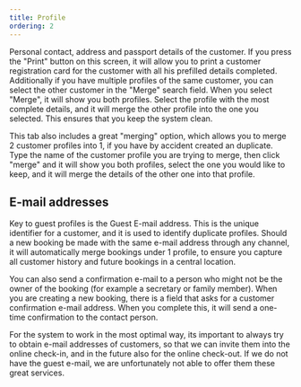 ```yaml
---
title: Profile
ordering: 2
---
```


Personal contact, address and passport details of the customer. If you press the "Print" button on this screen, it will allow you to print a customer registration card for the customer with all his prefilled details completed. Additionally if you have multiple profiles of the same customer, you can select the other customer in the "Merge" search field. When you select "Merge", it will show you both profiles. Select the profile with the most complete details, and it will merge the other profile into the one you selected. This ensures that you keep the system clean.

This tab also includes a great "merging" option, which allows you to merge 2 customer profiles into 1, if you have by accident created an duplicate. Type the name of the customer profile you are trying to merge, then click "merge" and it will show you both profiles, select the one you would like to keep, and it will merge the details of the other one into that profile.

## E-mail addresses

Key to guest profiles is the Guest E-mail address. This is the unique identifier for a customer, and it is used to identify duplicate profiles. Should a new booking be made with the same e-mail address through any channel, it will automatically merge bookings under 1 profile, to ensure you capture all customer history and future bookings in a central location.

You can also send a confirmation e-mail to a person who might not be the owner of the booking (for example a secretary or family member). When you are creating a new booking, there is a field that asks for a customer confirmation e-mail address. When you complete this, it will send a one-time confirmation to the contact person.

For the system to work in the most optimal way, its important to always try to obtain e-mail addresses of customers, so that we can invite them into the online check-in, and in the future also for the online check-out. If we do not have the guest e-mail, we are unfortunately not able to offer them these great services.
